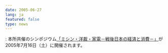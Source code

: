 ```yaml
---
date: 2005-06-27
lang: ja
featured: false
type: news
---
```

: 本所共催のシンポジウム<a href="news-2007/050716sympo.pdf">「ミシン・洋裁・家電－戦後日本の経済と消費－」</a>が2005年7月16日（土）に開催されます。

